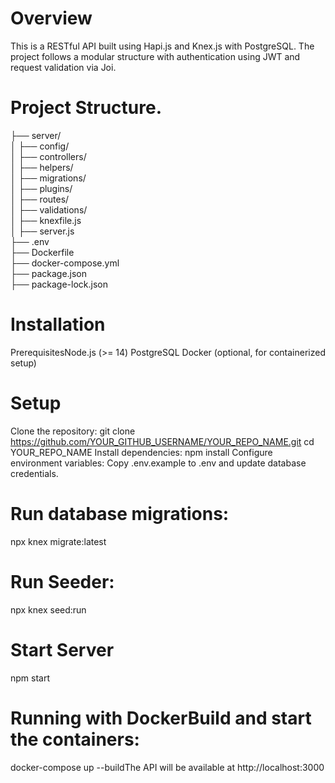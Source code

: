 # Overview
This is a RESTful API built using Hapi.js and Knex.js with PostgreSQL. The project follows a modular structure with authentication using JWT and request validation via Joi.

# Project Structure.
├── server/                 
│   ├── config/             
│   ├── controllers/        
│   ├── helpers/            
│   ├── migrations/         
│   ├── plugins/            
│   ├── routes/             
│   ├── validations/        
│   ├── knexfile.js         
│   ├── server.js           
├── .env                    
├── Dockerfile              
├── docker-compose.yml      
├── package.json            
├── package-lock.json       

# Installation
PrerequisitesNode.js (>= 14)
PostgreSQL
Docker (optional, for containerized setup)

# Setup
Clone the repository:
git clone https://github.com/YOUR_GITHUB_USERNAME/YOUR_REPO_NAME.git
cd YOUR_REPO_NAME
Install dependencies:
npm install
Configure environment variables:
Copy .env.example to .env and update database credentials.

# Run database migrations:
npx knex migrate:latest 

# Run Seeder:
npx knex seed:run

# Start Server
npm start

# Running with DockerBuild and start the containers:
docker-compose up --buildThe API will be available at http://localhost:3000